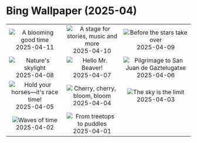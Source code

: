 # Bing Wallpaper (2025-04)

|  |  |  |
|:---:|:---:|:---:|
| ![](https://www.bing.com/th?id=OHR.TulipsWindmill_EN-GB4977266654_400x240.jpg "A blooming good time") 2025-04-11 | ![](https://www.bing.com/th?id=OHR.MillenniumCentre2025_EN-GB4834695501_400x240.jpg "A stage for stories, music and more") 2025-04-10 | ![](https://www.bing.com/th?id=OHR.BlueNaxos_EN-GB4555979110_400x240.jpg "Before the stars take over") 2025-04-09 |
| ![](https://www.bing.com/th?id=OHR.LagoaPortugal_EN-GB2759249420_400x240.jpg "Nature's skylight") 2025-04-08 | ![](https://www.bing.com/th?id=OHR.BeaverDay_EN-GB4231980844_400x240.jpg "Hello Mr. Beaver!") 2025-04-07 | ![](https://www.bing.com/th?id=OHR.GaztelugatxeSunset_EN-GB4088567205_400x240.jpg "Pilgrimage to San Juan de Gaztelugatxe") 2025-04-06 |
| ![](https://www.bing.com/th?id=OHR.GrandNational2025_EN-GB3927450244_400x240.jpg "Hold your horses—it's race time!") 2025-04-05 | ![](https://www.bing.com/th?id=OHR.CherryBlossomDC_EN-GB3780298287_400x240.jpg "Cherry, cherry, bloom, bloom") 2025-04-04 | ![](https://www.bing.com/th?id=OHR.SaguaroRainbow_EN-GB1954302225_400x240.jpg "The sky is the limit") 2025-04-03 |
| ![](https://www.bing.com/th?id=OHR.UtahBadlands_EN-GB1912634254_400x240.jpg "Waves of time") 2025-04-02 | ![](https://www.bing.com/th?id=OHR.TicanFrog_EN-GB2046965668_400x240.jpg "From treetops to puddles") 2025-04-01 |  |
